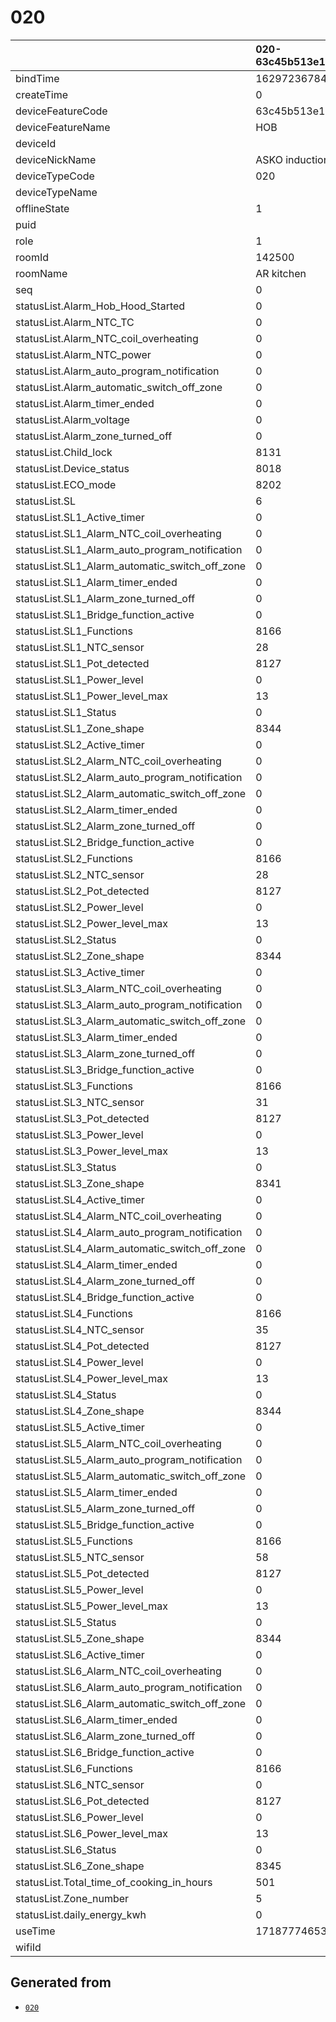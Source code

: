 # 020

|                                                | 020-63c45b513e1a4bf7   |
|:-----------------------------------------------|:-----------------------|
| bindTime                                       | 1629723678408          |
| createTime                                     | 0                      |
| deviceFeatureCode                              | 63c45b513e1a4bf7       |
| deviceFeatureName                              | HOB                    |
| deviceId                                       | <redacted>             |
| deviceNickName                                 | ASKO induction hob     |
| deviceTypeCode                                 | 020                    |
| deviceTypeName                                 |                        |
| offlineState                                   | 1                      |
| puid                                           | <redacted>             |
| role                                           | 1                      |
| roomId                                         | 142500                 |
| roomName                                       | AR kitchen             |
| seq                                            | 0                      |
| statusList.Alarm_Hob_Hood_Started              | 0                      |
| statusList.Alarm_NTC_TC                        | 0                      |
| statusList.Alarm_NTC_coil_overheating          | 0                      |
| statusList.Alarm_NTC_power                     | 0                      |
| statusList.Alarm_auto_program_notification     | 0                      |
| statusList.Alarm_automatic_switch_off_zone     | 0                      |
| statusList.Alarm_timer_ended                   | 0                      |
| statusList.Alarm_voltage                       | 0                      |
| statusList.Alarm_zone_turned_off               | 0                      |
| statusList.Child_lock                          | 8131                   |
| statusList.Device_status                       | 8018                   |
| statusList.ECO_mode                            | 8202                   |
| statusList.SL                                  | 6                      |
| statusList.SL1_Active_timer                    | 0                      |
| statusList.SL1_Alarm_NTC_coil_overheating      | 0                      |
| statusList.SL1_Alarm_auto_program_notification | 0                      |
| statusList.SL1_Alarm_automatic_switch_off_zone | 0                      |
| statusList.SL1_Alarm_timer_ended               | 0                      |
| statusList.SL1_Alarm_zone_turned_off           | 0                      |
| statusList.SL1_Bridge_function_active          | 0                      |
| statusList.SL1_Functions                       | 8166                   |
| statusList.SL1_NTC_sensor                      | 28                     |
| statusList.SL1_Pot_detected                    | 8127                   |
| statusList.SL1_Power_level                     | 0                      |
| statusList.SL1_Power_level_max                 | 13                     |
| statusList.SL1_Status                          | 0                      |
| statusList.SL1_Zone_shape                      | 8344                   |
| statusList.SL2_Active_timer                    | 0                      |
| statusList.SL2_Alarm_NTC_coil_overheating      | 0                      |
| statusList.SL2_Alarm_auto_program_notification | 0                      |
| statusList.SL2_Alarm_automatic_switch_off_zone | 0                      |
| statusList.SL2_Alarm_timer_ended               | 0                      |
| statusList.SL2_Alarm_zone_turned_off           | 0                      |
| statusList.SL2_Bridge_function_active          | 0                      |
| statusList.SL2_Functions                       | 8166                   |
| statusList.SL2_NTC_sensor                      | 28                     |
| statusList.SL2_Pot_detected                    | 8127                   |
| statusList.SL2_Power_level                     | 0                      |
| statusList.SL2_Power_level_max                 | 13                     |
| statusList.SL2_Status                          | 0                      |
| statusList.SL2_Zone_shape                      | 8344                   |
| statusList.SL3_Active_timer                    | 0                      |
| statusList.SL3_Alarm_NTC_coil_overheating      | 0                      |
| statusList.SL3_Alarm_auto_program_notification | 0                      |
| statusList.SL3_Alarm_automatic_switch_off_zone | 0                      |
| statusList.SL3_Alarm_timer_ended               | 0                      |
| statusList.SL3_Alarm_zone_turned_off           | 0                      |
| statusList.SL3_Bridge_function_active          | 0                      |
| statusList.SL3_Functions                       | 8166                   |
| statusList.SL3_NTC_sensor                      | 31                     |
| statusList.SL3_Pot_detected                    | 8127                   |
| statusList.SL3_Power_level                     | 0                      |
| statusList.SL3_Power_level_max                 | 13                     |
| statusList.SL3_Status                          | 0                      |
| statusList.SL3_Zone_shape                      | 8341                   |
| statusList.SL4_Active_timer                    | 0                      |
| statusList.SL4_Alarm_NTC_coil_overheating      | 0                      |
| statusList.SL4_Alarm_auto_program_notification | 0                      |
| statusList.SL4_Alarm_automatic_switch_off_zone | 0                      |
| statusList.SL4_Alarm_timer_ended               | 0                      |
| statusList.SL4_Alarm_zone_turned_off           | 0                      |
| statusList.SL4_Bridge_function_active          | 0                      |
| statusList.SL4_Functions                       | 8166                   |
| statusList.SL4_NTC_sensor                      | 35                     |
| statusList.SL4_Pot_detected                    | 8127                   |
| statusList.SL4_Power_level                     | 0                      |
| statusList.SL4_Power_level_max                 | 13                     |
| statusList.SL4_Status                          | 0                      |
| statusList.SL4_Zone_shape                      | 8344                   |
| statusList.SL5_Active_timer                    | 0                      |
| statusList.SL5_Alarm_NTC_coil_overheating      | 0                      |
| statusList.SL5_Alarm_auto_program_notification | 0                      |
| statusList.SL5_Alarm_automatic_switch_off_zone | 0                      |
| statusList.SL5_Alarm_timer_ended               | 0                      |
| statusList.SL5_Alarm_zone_turned_off           | 0                      |
| statusList.SL5_Bridge_function_active          | 0                      |
| statusList.SL5_Functions                       | 8166                   |
| statusList.SL5_NTC_sensor                      | 58                     |
| statusList.SL5_Pot_detected                    | 8127                   |
| statusList.SL5_Power_level                     | 0                      |
| statusList.SL5_Power_level_max                 | 13                     |
| statusList.SL5_Status                          | 0                      |
| statusList.SL5_Zone_shape                      | 8344                   |
| statusList.SL6_Active_timer                    | 0                      |
| statusList.SL6_Alarm_NTC_coil_overheating      | 0                      |
| statusList.SL6_Alarm_auto_program_notification | 0                      |
| statusList.SL6_Alarm_automatic_switch_off_zone | 0                      |
| statusList.SL6_Alarm_timer_ended               | 0                      |
| statusList.SL6_Alarm_zone_turned_off           | 0                      |
| statusList.SL6_Bridge_function_active          | 0                      |
| statusList.SL6_Functions                       | 8166                   |
| statusList.SL6_NTC_sensor                      | 0                      |
| statusList.SL6_Pot_detected                    | 8127                   |
| statusList.SL6_Power_level                     | 0                      |
| statusList.SL6_Power_level_max                 | 13                     |
| statusList.SL6_Status                          | 0                      |
| statusList.SL6_Zone_shape                      | 8345                   |
| statusList.Total_time_of_cooking_in_hours      | 501                    |
| statusList.Zone_number                         | 5                      |
| statusList.daily_energy_kwh                    | 0                      |
| useTime                                        | 1718777465392          |
| wifiId                                         | <redacted>             |

## Generated from

- [`020`](020-63c45b513e1a4bf7.json)
